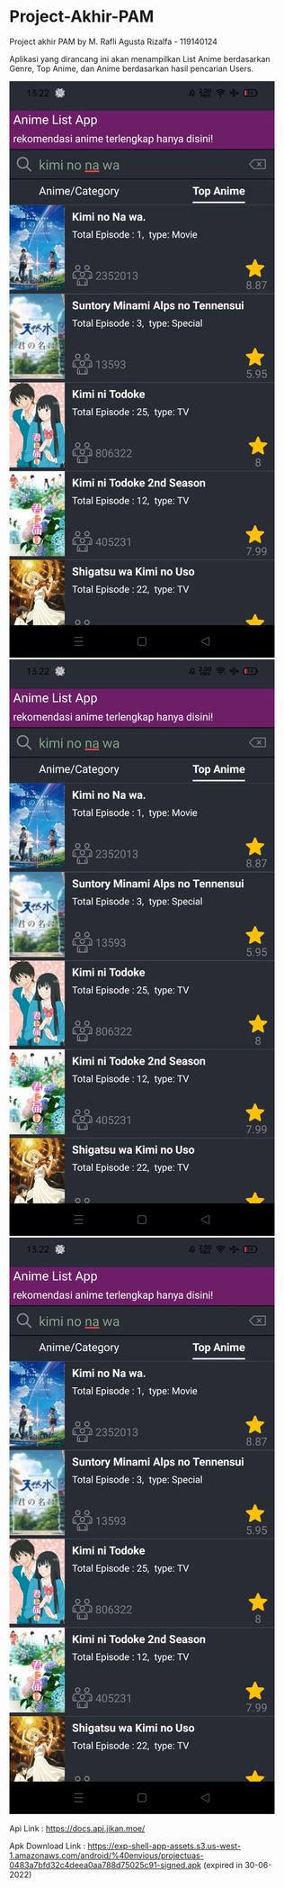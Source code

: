 # Project-Akhir-PAM
 Project akhir PAM by M. Rafli Agusta Rizalfa - 119140124
 
 Aplikasi yang dirancang ini akan menampilkan List Anime berdasarkan Genre, Top Anime, dan Anime berdasarkan hasil pencarian Users.
 
 ![screenshot](https://github.com/EnvRfli/Project-Akhir-PAM/blob/main/2c23e5a4-c09c-4b29-880a-c2f3e3077c4e.jpg)
 ![screenshot](https://github.com/EnvRfli/Project-Akhir-PAM/blob/main/2c23e5a4-c09c-4b29-880a-c2f3e3077c4e.jpg)
 ![screenshot](https://github.com/EnvRfli/Project-Akhir-PAM/blob/main/2c23e5a4-c09c-4b29-880a-c2f3e3077c4e.jpg)
 
 
 Api Link          : https://docs.api.jikan.moe/
 
 Apk Download Link : https://exp-shell-app-assets.s3.us-west-1.amazonaws.com/android/%40envious/projectuas-0483a7bfd32c4deea0aa788d75025c91-signed.apk
                     (expired in 30-06-2022)

